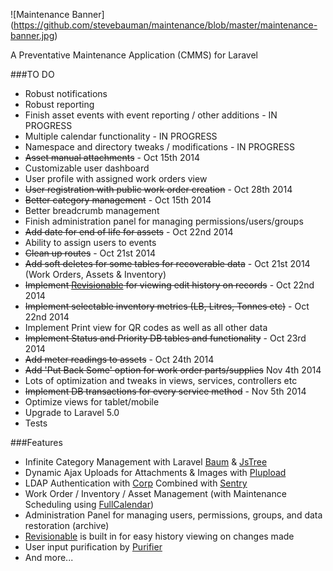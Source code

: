 ![Maintenance Banner]
(https://github.com/stevebauman/maintenance/blob/master/maintenance-banner.jpg)

A Preventative Maintenance Application (CMMS) for Laravel

###TO DO
* Robust notifications
* Robust reporting
* Finish asset events with event reporting / other additions - IN PROGRESS
* Multiple calendar functionality - IN PROGRESS
* Namespace and directory tweaks / modifications - IN PROGRESS
* <del>Asset manual attachments</del> - Oct 15th 2014
* Customizable user dashboard
* User profile with assigned work orders view
* <del>User registration with public work order creation</del> - Oct 28th 2014
* <del>Better category management</del> - Oct 15th 2014
* Better breadcrumb management
* Finish administration panel for managing permissions/users/groups
* <del>Add date for end of life for assets</del> - Oct 22nd 2014
* Ability to assign users to events
* <del>Clean up routes</del> - Oct 21st 2014
* <del>Add soft deletes for some tables for recoverable data</del> - Oct 21st 2014 (Work Orders, Assets & Inventory)
* <del>Implement [Revisionable](https://github.com/VentureCraft/revisionable) for viewing edit history on records</del> - Oct 22nd 2014
* <del>Implement selectable inventory metrics (LB, Litres, Tonnes etc)</del> - Oct 22nd 2014
* Implement Print view for QR codes as well as all other data
* <del>Implement Status and Priority DB tables and functionality</del> - Oct 23rd 2014
* <del>Add meter readings to assets</del> - Oct 24th 2014
* <del>Add 'Put Back Some' option for work order parts/supplies</del> Nov 4th 2014
* Lots of optimization and tweaks in views, services, controllers etc
* <del>Implement DB transactions for every service method</del> - Nov 5th 2014
* Optimize views for tablet/mobile
* Upgrade to Laravel 5.0
* Tests

###Features
* Infinite Category Management with Laravel [Baum](https://github.com/etrepat/baum) & [JsTree](https://github.com/vakata/jstree)
* Dynamic Ajax Uploads for Attachments & Images with [Plupload](https://github.com/jildertmiedema/laravel-plupload)
* LDAP Authentication with [Corp](https://github.com/stevebauman/Corp) Combined with [Sentry](https://github.com/cartalyst/sentry)
* Work Order / Inventory / Asset Management (with Maintenance Scheduling using [FullCalendar](https://github.com/arshaw/fullcalendar))
* Administration Panel for managing users, permissions, groups, and data restoration (archive)
* [Revisionable](https://github.com/VentureCraft/revisionable) is built in for easy history viewing on changes made
* User input purification by [Purifier](https://github.com/mewebstudio/Purifier)
* And more...